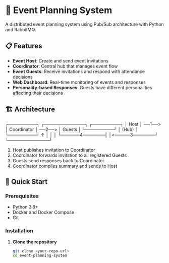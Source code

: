 # 🎉 Event Planning System

A distributed event planning system using Pub/Sub architecture with Python and RabbitMQ.

## 📋 Features

- **Event Host**: Create and send event invitations
- **Coordinator**: Central hub that manages event flow
- **Event Guests**: Receive invitations and respond with attendance decisions
- **Web Dashboard**: Real-time monitoring of events and responses
- **Personality-based Responses**: Guests have different personalities affecting their decisions

## 🏗️ Architecture

┌─────────┐ ┌─────────────┐ ┌─────────┐
│ Host │ ──1──> │ Coordinator │ ──2──> │ Guests │
└─────────┘ │ (Hub) │ └─────────┘
↑ │ │ │
└──────4───────┤ │<─────3───────┘
└─────────────┘

1. Host publishes invitation to Coordinator
2. Coordinator forwards invitation to all registered Guests
3. Guests send responses back to Coordinator
4. Coordinator compiles summary and sends to Host

## 🚀 Quick Start

### Prerequisites

- Python 3.8+
- Docker and Docker Compose
- Git

### Installation

1. **Clone the repository**
   ```bash
   git clone <your-repo-url>
   cd event-planning-system
   ```
